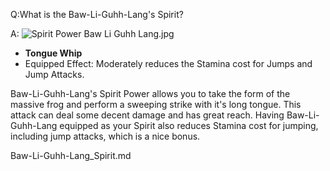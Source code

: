Q:What is the Baw-Li-Guhh-Lang's Spirit?

A:
![Spirit Power Baw Li Guhh Lang.jpg](https://oyster.ignimgs.com/mediawiki/apis.ign.com/black-myth-wukong/9/97/Spirit_Power_Baw_Li_Guhh_Lang.jpg)

  * **Tongue Whip**
  * Equipped Effect: Moderately reduces the Stamina cost for Jumps and Jump Attacks.



Baw-Li-Guhh-Lang's Spirit Power allows you to take the form of the massive frog and perform a sweeping strike with it's long tongue. This attack can deal some decent damage and has great reach. Having Baw-Li-Guhh-Lang equipped as your Spirit also reduces Stamina cost for jumping, including jump attacks, which is a nice bonus.   

Baw-Li-Guhh-Lang_Spirit.md